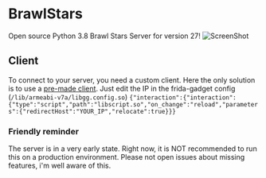 # BrawlStars
Open source Python 3.8 Brawl Stars Server for version 27!
![ScreenShot](https://cdn.discordapp.com/attachments/800750913891467309/800750985889972254/Screenshot_2021-01-18-18-34-04-026_com.brawl.server.jpg) 

## Client
To connect to your server, you need a custom client. Here the only solution is to use a [pre-made client](https://drive.google.com/file/d/10Ovya5fAx6ksflLfKi1JVZG0AjjXF2Q9/view?usp=drivesdk).
Just edit the IP in the frida-gadget config (```/lib/armeabi-v7a/libgg.config.so```)
```{"interaction":{"interaction":{"type":"script","path":"libscript.so","on_change":"reload","parameters":{"redirectHost":"YOUR_IP","relocate":true}}}```

### Friendly reminder
The server is in a very early state. Right now, it is NOT recommended to run this on a production environment. Please not open issues about missing features, i'm well aware of this. 



